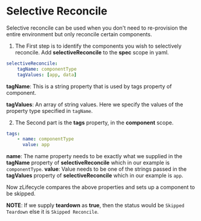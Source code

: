 # Selective Reconcile

Selective reconcile can be used when you don't need to re-provision the entire environment but only reconcile certain components.

1. The First step is to identify the components you wish to selectively reconcile. Add **selectiveReconcile** to the **spec** scope in yaml.
```yaml
selectiveReconcile:
    tagName: componentType
    tagValues: [app, data]
```

**tagName**: This is a string property that is used by tags property of component.

**tagValues**: An array of string values. Here we specify the values of the property type specified in `tagName`.

2. The Second part is the **tags** property, in the **component** scope.

```yaml
tags:
    - name: componentType
      value: app
```



**name**: The name property needs to be exactly what we supplied in the **tagName** property of **selectiveReconcile** which in our example is `componentType`.
**value**: Value needs to be one of the strings passed in the **tagValues** property of **selectiveReconcile** which in our example is `app`.

Now zLifecycle compares the above properties and sets up a component to be skipped.

**NOTE**: If we supply **teardown** as **true**, then the status would be `Skipped Teardown` else it is `Skipped Reconcile`.


